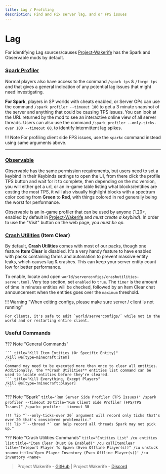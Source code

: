 ```yaml
---
title: Lag / Profiling
description: Find and Fix server lag, and or FPS issues
---
```


# Lag

For identifying Lag sources/causes [Project-Wakerife](../project-w/index.md) has the Spark and Observable mods by default.

### [Spark Profiler](https://spark.lucko.me/docs)

Normal players also have access to the command `/spark tps` & `/forge tps` and that gives a general indication of any potential lag issues that might need investigating.

**For Spark**, players in SP worlds with cheats enabled, or Server OPs can use the command `/spark profiler --timeout 180` to get a 3 minute snapshot of the server and anything that could be causing TPS issues. You can look at the URL returned by the mod to see an interactive online view of all server threads.
Users can also use the command `/spark profiler --only-ticks-over 100 --timeout 60`, to identify intermittent lag spikes.

!!! Note
    For profiling client side FPS issues, use the `sparkc` command instead using same arguments above.

---

### [Observable](https://www.curseforge.com/minecraft/mc-mods/observable)

Observable has the same permission requirements, but users need to set a keybind in their Keybinds settings to open the UI, from there click the profile TPS button and wait for it to complete, then depending on the mc version, you will either get a url, or an in-game table listing what blocks/entities are costing the most TPS, it will also visually highlight blocks with a spectrum color coding from **Green** to **Red**, with things colored in red generally being the worst for performance.

Observable is an in-game profiler that can be used by anyone (1.20+, enabled by default in [Project-Wakerife](../project-w/index.md) and _must create a keybind_). In order to use the "Visit" button on the web page, you _must be op_.

### [Crash Utilities](https://legacy.curseforge.com/minecraft/mc-mods/crash-utilities) (Item Clear)

By default, **Crash Utilities** comes with most of our packs, though one feature **Item Clear** is disabled. It's a very handy feature to have enabled with packs containing farms and automation to prevent massive entity leaks, which causes lag & crashes. This can keep your server entity count low for better performance.
    
To enable, locate and open `world/serverconfigs/crashutilities-server.toml`. Very top section, set `enabled` to `true`. The `timer` is the amount of time in minutes entities will be checked, followed by an Item Clear chat announcement when the entities goes over the `maximum` threshold.

!!! Warning "When editing configs, please make sure server / client is not running"

    For clients, it's safe to edit `world/serverconfigs/` while not in the world and or restarting entire client.


### Useful Commands

??? Note "General Commands"

    ``` title="Kill Item Entities (Or Specific Entity)"
    /kill @e[type=minecraft:item]
    ```
    Command may need to be executed more than once to clear all entities. Additionally, the **Crash Utilities** entities list command can be used to locate entities before they're cleared. 
    ``` title="Kill Everything, Except Players"
    /kill @e[type=!minecraft:player]
    ```

??? Note "Spark"
    ``` title="Run Server Side Profiler (TPS Issues)"
    /spark profiler --timeout 30
    ```
    ``` title="Run Client Side Profiler (FPS/TPS Issues)"
    /sparkc profiler --timeout 30 
    ```
    
    !!! Tip "`--only-ticks-over 20` argument will record only ticks that's over 20 that's considered problematic."
    !!! Tip "`--thread *` can help record all threads Spark may not pick up."

??? Note "Crash Utilities Commands"
    ``` title="Entities List"
    /cu entities list
    ```
    ``` title="Item Clear (Must Be Enabled)"
    /cu callItemClear
    ```
    ``` title="Teleport Player To Spawn (Even Offline Player(s))"
    /cu unstuck <name>
    ```
    ``` title='Open Player Inventory (Even Offline Player(s))'
    /cu inventory <name>
    ```


> Project Wakerife - [GitHub](https://github.com/Pundah) | Project Wakerife - [Discord](https://discord.gg/M4HQTQ9g9f)
